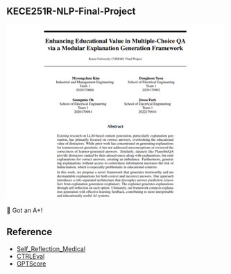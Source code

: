 ## KECE251R-NLP-Final-Project

![Abstract](pdf/page1.png)

🌟 Got an A+!

## Reference

- [Self_Reflection_Medical](https://github.com/ziweiji/Self_Reflection_Medical)
- [CTRLEval](https://github.com/thu-coai/CTRLEval)
- [GPTScore](https://github.com/jinlanfu/GPTScore)
